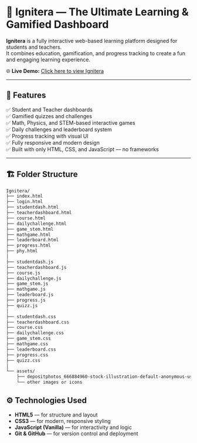 # 🚀 Ignitera — The Ultimate Learning & Gamified Dashboard

**Ignitera** is a fully interactive web-based learning platform designed for students and teachers.  
It combines education, gamification, and progress tracking to create a fun and engaging learning experience.

🌐 **Live Demo:** [Click here to view Ignitera](https://vishakhavb.github.io/Ignitera/)

---

## 🌟 Features

✅ Student and Teacher dashboards  
✅ Gamified quizzes and challenges  
✅ Math, Physics, and STEM-based interactive games  
✅ Daily challenges and leaderboard system  
✅ Progress tracking with visual UI  
✅ Fully responsive and modern design  
✅ Built with only HTML, CSS, and JavaScript — no frameworks  

---

## 🏗️ Folder Structure

```bash
Ignitera/
├── index.html
├── login.html
├── studentdash.html
├── teacherdashboard.html
├── course.html
├── dailychallenge.html
├── game_stem.html
├── mathgame.html
├── leaderboard.html
├── progress.html
├── phy.html
│
├── studentdash.js
├── teacherdashboard.js
├── course.js
├── dailychallenge.js
├── game_stem.js
├── mathgame.js
├── leaderboard.js
├── progress.js
├── quizz.js
│
├── studentdash.css
├── teacherdashboard.css
├── course.css
├── dailychallenge.css
├── game_stem.css
├── mathgame.css
├── leaderboard.css
├── progress.css
├── quizz.css
│
└── assets/
    ├── depositphotos_666884960-stock-illustration-default-anonymous-user-portrait-icon.jpg
    └── other images or icons
```
## ⚙️ Technologies Used

- **HTML5** — for structure and layout  
- **CSS3** — for modern, responsive styling  
- **JavaScript (Vanilla)** — for interactivity and logic  
- **Git & GitHub** — for version control and deployment  
```
